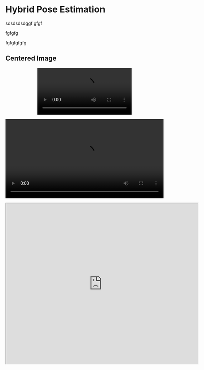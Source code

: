 # Hybrid Pose Estimation

sdsdsdsdggf
gfgf

fgfgfg


fgfgfgfgfg

## Centered Image
<p align="center">
  <video src="https://user-images.githubusercontent.com/169707/126715420-991ad821-9ac8-4b66-b79e-e0966e0f3a89.mp4" controls="controls">
</p>



<p align="center">
  <video width="100%" height="auto" src="videos/dtf_seq1.mp4" controls="controls">
</p>

<p align="center">
<iframe width="612" height="512" src="https://www.youtube.com/embed/tgbNymZ7vqY?playlist=tgbNymZ7vqY&loop=1">
</p>

sdsdsdsd

3



